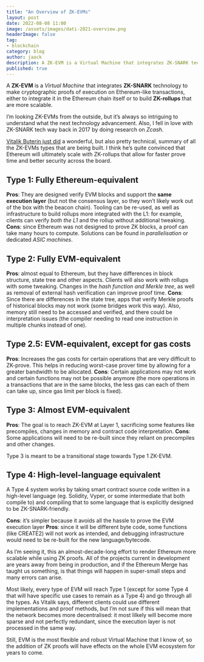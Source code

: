 ```yaml
---
title: "An Overview of ZK-EVMs"
layout: post
date: 2022-08-08 11:00
image: /assets/images/dati-2021-overview.png
headerImage: false
tag:
- blockchain
category: blog
author: jaack
description: A ZK-EVM is a Virtual Machine that integrates ZK-SNARK tech to make cryptographic proofs of execution on Ethereum-like transactions.
published: true
---
```

A **ZK-EVM** is a *Virtual Machine* that integrates **ZK-SNARK** technology to make cryptographic proofs of execution on Ethereum-like transactions, either to integrate it in the Ethereum chain itself or to build **ZK-rollups** that are more scalable.

I’m looking ZK-EVMs from the outside, but it’s always so intriguing to understand what the next technology advancement. Also, I fell in love with ZK-SNARK tech way back in 2017 by doing research on *Zcash*.

[Vitalik Buterin just did](https://vitalik.ca/general/2022/08/04/zkevm.html) a wonderful, but also pretty technical, summary of all the ZK-EVMs types that are being built. I think he’s quite convinced that Ethereum will ultimately scale with ZK-rollups that allow for faster prove time and better security across the board.

## Type 1: Fully Ethereum-equivalent
**Pros**: They are designed verify EVM blocks and support the **same execution layer** (but not the consensus layer, so they won’t likely work out of the box with the beacon chain). Tooling can be re-used, as well as infrastructure to build rollups more integrated with the L1: for example, clients can verify *both the L1* and the rollup without additional tweaking.
**Cons**: since Ethereum was not designed to prove ZK blocks, a proof can take many hours to compute. Solutions can be found in *parallelisation* or dedicated *ASIC machines*.

## Type 2: Fully EVM-equivalent
**Pros**: almost equal to Ethereum, but they have differences in block structure, state tree and other aspects. Clients will also work with rollups with some tweaking.
Changes in the *hash function and Merkle tree*, as well as removal of external hash verification can improve proof time.
**Cons**: Since there are differences in the state tree, apps that verify Merkle proofs of historical blocks may not work (some bridges work this way). Also, memory still need to be accessed and verified, and there could be interpretation issues (the compiler needing to read one instruction in multiple chunks instead of one).

## Type 2.5: EVM-equivalent, except for gas costs
**Pros**: Increases the gas costs for certain operations that are very difficult to ZK-prove. This helps in reducing worst-case prover time by allowing for a greater bandwidth to be allocated.
**Cons**: Certain applications may not work and certain functions may not be possible anymore (the more operations in a transactions that are in the same blocks, the less gas can each of them can take up, since gas limit per block is fixed).

## Type 3: Almost EVM-equivalent
**Pros**: The goal is to reach ZK-EVM at Layer 1, sacrificing some features like precompiles, changes in memory and contract code interpretation.
**Cons**: Some applications will need to be re-built since they reliant on precompiles and other changes.

Type 3 is meant to be a transitional stage towards Type 1 ZK-EVM.

## Type 4: High-level-language equivalent
A Type 4 system works by taking smart contract source code written in a high-level language (eg. Solidity, Vyper, or some intermediate that both compile to) and compiling that to some language that is explicitly designed to be ZK-SNARK-friendly.

**Cons**: it’s simpler because it avoids all the hassle to prove the EVM execution layer
**Pros**: since it will be different byte code, some functions (like CREATE2) will not work as intended, and debugging infrastructure would need to be re-built for the new language/bytecode.

As I’m seeing it, this an almost-decade-long effort to render Ethereum more scalable while using ZK proofs. All of the projects current in development are years away from being in production, and if the Ethereum Merge has taught us something, is that things will happen in super-small steps and many errors can arise.

Most likely, every type of EVM will reach Type 1 (except for some Type 4 that will have specific use cases to remain as a Type 4) and go through all the types. As Vitalik says, different clients could use different implementations and proof methods, but I’m not sure if this will mean that the network becomes more decentralised: it most lilkely will become more sparse and not perfectly redundant, since the execution layer is not processed in the same way.

Still, EVM is the most flexible and robust Virtual Machine that I know of, so the addition of ZK proofs will have effects on the whole EVM ecosystem for years to come.
